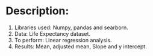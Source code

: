 # Description:
1. Libraries used: Numpy, pandas and searborn.
2. Data: Life Expectancy dataset.
3. To perform: Linear regression analysis.
4. Results: Mean, adjusted mean, Slope and y intercept.
